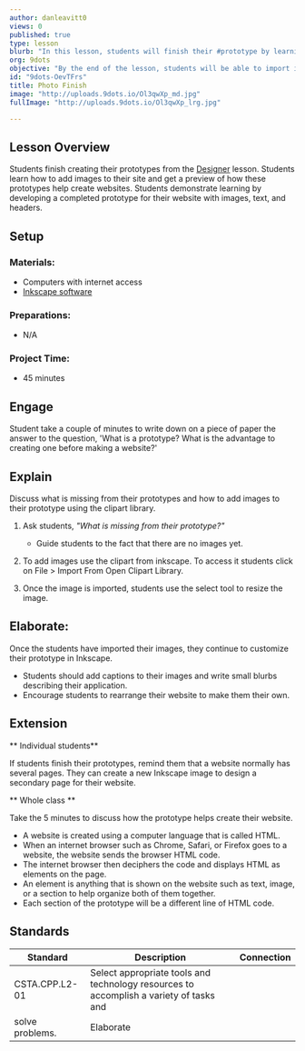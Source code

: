 ```yaml
---
author: danleavitt0
views: 0
published: true
type: lesson
blurb: "In this lesson, students will finish their #prototype by learning how to import pictures and add labels. #CSTA.CPP.L2-01"
org: 9dots
objective: "By the end of the lesson, students will be able to import images into Inkscape and recognize each section of their layout at separate html elements."
id: "9dots-OevTFrs"
title: Photo Finish
image: "http://uploads.9dots.io/Ol3qwXp_md.jpg"
fullImage: "http://uploads.9dots.io/Ol3qwXp_lrg.jpg"

---
```


## Lesson Overview
Students finish creating their prototypes from the [Designer](http://www.9dots.io/9dots/OeAmgrD) lesson. Students learn how to add images to their site and get a preview of how these prototypes help create websites. Students demonstrate learning by developing a completed prototype for their website with images, text, and headers.

## Setup

### Materials:

- Computers with internet access
- [Inkscape software](http://www.inkscape.org/en/download/)

### Preparations:

- N/A

### Project Time:

- 45 minutes

## Engage
Student take a couple of minutes to write down on a piece of paper the answer to the question, 'What is a prototype? What is the advantage to creating one before making a website?'

## Explain
Discuss what is missing from their prototypes and how to add images to their prototype using the clipart library.

1. Ask students, _"What is missing from their prototype?"_
	- Guide students to the fact that there are no images yet. 

2. To add images use the clipart from inkscape. To access it students click on File > Import From Open Clipart Library.

3. Once the image is imported, students use the select tool to resize the image.

## Elaborate:
Once the students have imported their images, they continue to customize their prototype in Inkscape. 

- Students should add captions to their images and write small blurbs describing their application. 
- Encourage students to rearrange their website to make them their own.

## Extension

** Individual students**

If students finish their prototypes, remind them that a website normally has several pages. They can create a new Inkscape image to design a secondary page for their website.

** Whole class **

Take the 5 minutes to discuss how the prototype helps create their website.

- A website is created using a computer language that is called HTML. 
- When an internet browser such as Chrome, Safari, or Firefox goes to a website, the website sends the browser HTML code. 
- The internet browser then deciphers the code and displays HTML as elements on the page. 
- An element is anything that is shown on the website such as text, image, or a section to help organize both of them together.
- Each section of the prototype will be a different line of HTML code.

## Standards

Standard | Description | Connection
-------- | ----------- | ----------
CSTA.CPP.L2-01 | Select appropriate tools and technology resources to accomplish a variety of tasks and 
solve problems. | Elaborate
